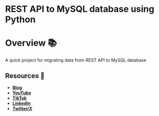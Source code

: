 # REST API to MySQL database using Python

# Overview 📚

A quick project for migrating data from REST API to MySQL database


## Resources 🎁

- **[Blog](https://medium.com/@sdw-online/rest-api-to-mysql-database-using-python-eb7b4606d6c3)** 
- **[YouTube](https://www.youtube.com/@sdw-online)** 
- **[TikTok](https://www.tiktok.com/@sdw.online)** 
- **[LinkedIn](https://www.linkedin.com/in/stephen-david-williams-860428123/)** 
- **[Twitter/X](https://twitter.com/sdw_online)**
